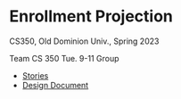 # Enrollment Projection

CS350, Old Dominion Univ., Spring 2023

Team CS 350 Tue. 9-11 Group

* [Stories](https://trello.com/b/P92Dez5Z/phase-2-user-stories)
* [Design Document](https://docs.google.com/document/d/1qToDKIY_xmS5u9dvmg9QNUf1rk9-1xvbovL6Xh0taHY/edit)